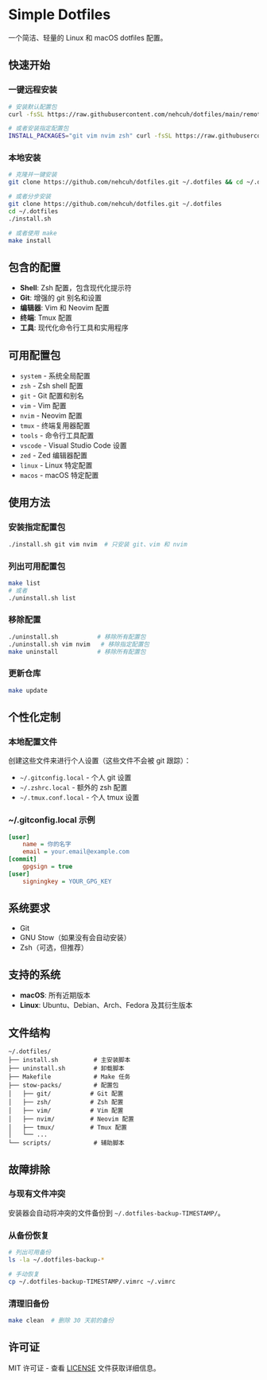 # Simple Dotfiles

一个简洁、轻量的 Linux 和 macOS dotfiles 配置。

## 快速开始

### 一键远程安装
```bash
# 安装默认配置包
curl -fsSL https://raw.githubusercontent.com/nehcuh/dotfiles/main/remote-install.sh | bash

# 或者安装指定配置包
INSTALL_PACKAGES="git vim nvim zsh" curl -fsSL https://raw.githubusercontent.com/nehcuh/dotfiles/main/remote-install.sh | bash
```

### 本地安装
```bash
# 克隆并一键安装
git clone https://github.com/nehcuh/dotfiles.git ~/.dotfiles && cd ~/.dotfiles && ./install.sh

# 或者分步安装
git clone https://github.com/nehcuh/dotfiles.git ~/.dotfiles
cd ~/.dotfiles
./install.sh

# 或者使用 make
make install
```

## 包含的配置

- **Shell**: Zsh 配置，包含现代化提示符
- **Git**: 增强的 git 别名和设置
- **编辑器**: Vim 和 Neovim 配置
- **终端**: Tmux 配置
- **工具**: 现代化命令行工具和实用程序

## 可用配置包

- `system` - 系统全局配置
- `zsh` - Zsh shell 配置
- `git` - Git 配置和别名
- `vim` - Vim 配置
- `nvim` - Neovim 配置
- `tmux` - 终端复用器配置
- `tools` - 命令行工具配置
- `vscode` - Visual Studio Code 设置
- `zed` - Zed 编辑器配置
- `linux` - Linux 特定配置
- `macos` - macOS 特定配置

## 使用方法

### 安装指定配置包
```bash
./install.sh git vim nvim  # 只安装 git、vim 和 nvim
```

### 列出可用配置包
```bash
make list
# 或者
./uninstall.sh list
```

### 移除配置
```bash
./uninstall.sh           # 移除所有配置包
./uninstall.sh vim nvim   # 移除指定配置包
make uninstall           # 移除所有配置包
```

### 更新仓库
```bash
make update
```

## 个性化定制

### 本地配置文件
创建这些文件来进行个人设置（这些文件不会被 git 跟踪）：

- `~/.gitconfig.local` - 个人 git 设置
- `~/.zshrc.local` - 额外的 zsh 配置
- `~/.tmux.conf.local` - 个人 tmux 设置

### ~/.gitconfig.local 示例
```ini
[user]
    name = 你的名字
    email = your.email@example.com
[commit]
    gpgsign = true
[user]
    signingkey = YOUR_GPG_KEY
```

## 系统要求

- Git
- GNU Stow（如果没有会自动安装）
- Zsh（可选，但推荐）

## 支持的系统

- **macOS**: 所有近期版本
- **Linux**: Ubuntu、Debian、Arch、Fedora 及其衍生版本

## 文件结构

```
~/.dotfiles/
├── install.sh          # 主安装脚本
├── uninstall.sh        # 卸载脚本
├── Makefile            # Make 任务
├── stow-packs/         # 配置包
│   ├── git/           # Git 配置
│   ├── zsh/           # Zsh 配置
│   ├── vim/           # Vim 配置
│   ├── nvim/          # Neovim 配置
│   ├── tmux/          # Tmux 配置
│   └── ...
└── scripts/            # 辅助脚本
```

## 故障排除

### 与现有文件冲突
安装器会自动将冲突的文件备份到 `~/.dotfiles-backup-TIMESTAMP/`。

### 从备份恢复
```bash
# 列出可用备份
ls -la ~/.dotfiles-backup-*

# 手动恢复
cp ~/.dotfiles-backup-TIMESTAMP/.vimrc ~/.vimrc
```

### 清理旧备份
```bash
make clean  # 删除 30 天前的备份
```

## 许可证

MIT 许可证 - 查看 [LICENSE](LICENSE) 文件获取详细信息。
